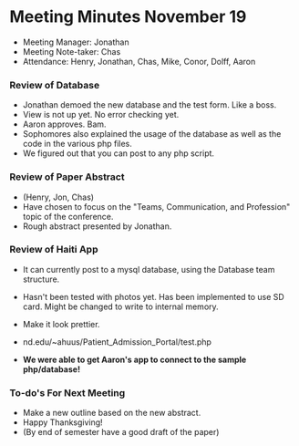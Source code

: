 # Meeting Minutes November 19 #

  * Meeting Manager: Jonathan
  * Meeting Note-taker: Chas
  * Attendance: Henry, Jonathan, Chas, Mike, Conor, Dolff, Aaron

### Review of Database ###
  * Jonathan demoed the new database and the test form.  Like a boss.
  * View is not up yet.  No error checking yet.
  * Aaron approves.  Bam.
  * Sophomores also explained the usage of the database as well as the code in the various php files.
  * We figured out that you can post to any php script.

### Review of Paper Abstract ###
  * (Henry, Jon, Chas)
  * Have chosen to focus on the "Teams, Communication, and Profession" topic of the conference.
  * Rough abstract presented by Jonathan.

### Review of Haiti App ###
  * It can currently post to a mysql database, using the Database team structure.
  * Hasn't been tested with photos yet.  Has been implemented to use SD card.  Might be changed to write to internal memory.
  * Make it look prettier.
  * nd.edu/~ahuus/Patient\_Admission\_Portal/test.php

  * **We were able to get Aaron's app to connect to the sample php/database!**

### To-do's For Next Meeting ###
  * Make a new outline based on the new abstract.
  * Happy Thanksgiving!
  * (By end of semester have a good draft of the paper)